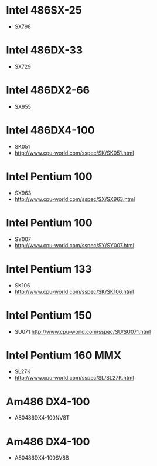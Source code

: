 
# Intel 486SX-25
* SX798

# Intel 486DX-33
* SX729

# Intel 486DX2-66
* SX955

# Intel 486DX4-100
* SK051
* http://www.cpu-world.com/sspec/SK/SK051.html

# Intel Pentium 100
* SX963
* http://www.cpu-world.com/sspec/SX/SX963.html

# Intel Pentium 100
* SY007
* http://www.cpu-world.com/sspec/SY/SY007.html

# Intel Pentium 133
* SK106
* http://www.cpu-world.com/sspec/SK/SK106.html

# Intel Pentium 150
* SU071
http://www.cpu-world.com/sspec/SU/SU071.html

# Intel Pentium 160 MMX
* SL27K
* http://www.cpu-world.com/sspec/SL/SL27K.html

# Am486 DX4-100
* A80486DX4-100NV8T

# Am486 DX4-100
* A80486DX4-100SV8B
